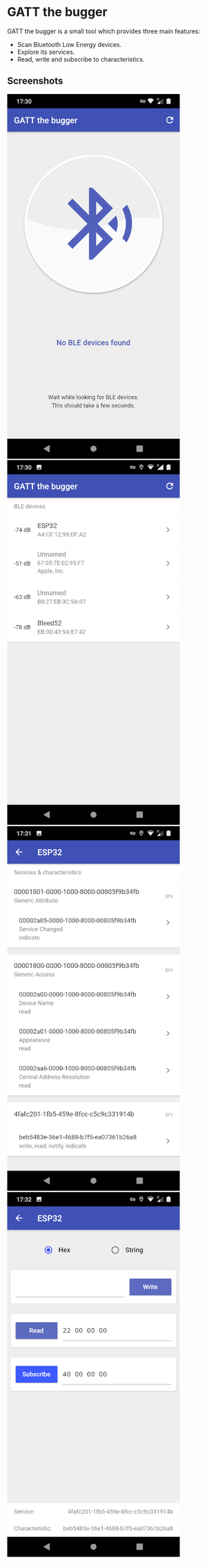 # GATT the bugger

GATT the bugger is a small tool which provides three main features:
- Scan Bluetooth Low Energy devices.
- Explore its services.
- Read, write and subscribe to characteristics.

## Screenshots

![Screenshot 1](/screenshots/01.png)
![Screenshot 2](/screenshots/02.png)
![Screenshot 3](/screenshots/03.png)
![Screenshot 4](/screenshots/04.png)
